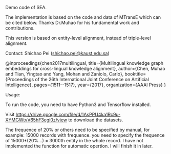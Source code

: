 Demo code of SEA.

The implementation is based on the code and data of MTransE which can be cited below. Thanks Dr.Muhao for his fundamental work and contributions.

This version is based on entity-level alignment, instead of triple-level alignment.

Contact: Shichao Pei (shichao.pei@kaust.edu.sa)

@inproceedings{chen2017multilingual,
  title={Multilingual knowledge graph embeddings for cross-lingual knowledge alignment},
  author={Chen, Muhao and Tian, Yingtao and Yang, Mohan and Zaniolo, Carlo},
  booktitle={Proceedings of the 26th International Joint Conference on Artificial Intelligence},
  pages={1511--1517},
  year={2017},
  organization={AAAI Press}
}

Usage:

To run the code, you need to have Python3 and Tensorflow installed.

Visit https://drive.google.com/file/d/1AsPPU4ka1Rc9u-XYMGWtvV65hF3egi0z/view to download the datasets.

The frequence of 20% or others need to be specified by manual, for example:
15000 records with frequence. you need to specify the frequence of 15000*(20%...) = 3000th entity in the whole record.
I have not implemented the function for automatic opertion. I will finish it in later.
